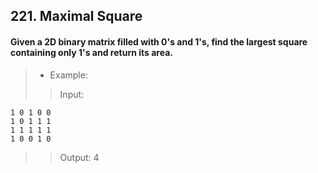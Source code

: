 ## 221. Maximal Square
#### Given a 2D binary matrix filled with 0's and 1's, find the largest square containing only 1's and return its area.

>* Example:
>> Input: 
```
1 0 1 0 0
1 0 1 1 1
1 1 1 1 1
1 0 0 1 0
```
>> Output: 4